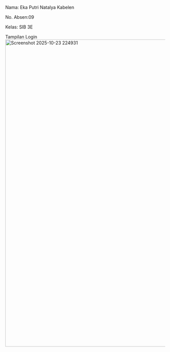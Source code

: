 Nama: Eka Putri Natalya Kabelen

No. Absen:09

Kelas: SIB 3E

Tampilan Login 
<img width="1919" height="969" alt="Screenshot 2025-10-23 224931" src="https://github.com/user-attachments/assets/f73b508b-763f-48eb-ad3e-acbaa106cba5" />

 
 
